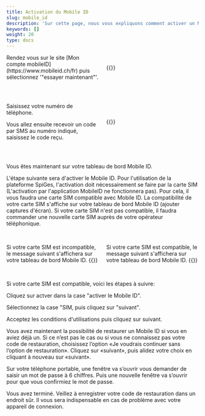 ```yaml
---
title: Activation du Mobile ID
slug: mobile_id
description: 'Sur cette page, nous vous expliquons comment activer un Mobile ID. Cela vous permettra de vérifier votre identité lors de la connexion à eIAM.'
keywords: []
weight: 20
type: docs
---
```


<!-- 1ere paire de colonnes -->

<div style="display: flex; justify-content: space-between; align-items: center;">

<div style="flex: 1; padding-right: 10px;">
<!-- First column content goes here -->
Rendez vous sur le site [Mon compte mobileID](https://www.mobileid.ch/fr) puis sélectionnez '"essayer maintenant"'. 
</div>

<div style="flex: 1; padding-left: 10px;">
<!-- Second column content goes here -->
{{<insertImage image="mobile_id_fr.png" description="MobileID" class="bord taille">}}
</div>

</div>

&nbsp;

<!-- 2eme paire de colonnes -->

<div style="display: flex; justify-content: space-between; align-items: center;">

<div style="flex: 1; padding-right: 10px;">
<!-- First column content goes here -->
<p> Saisissez votre numéro de téléphone. </p>

<p> Vous allez ensuite recevoir un code par SMS au numéro indiqué, saisissez le code reçu. </p>
</div>

<div style="flex: 1; padding-left: 10px;">
<!-- Second column content goes here -->
{{<insertImage image="saisie_tel_fr.png" description="Code SMS" class="bord taille">}}
</div>

</div>

&nbsp;

Vous êtes maintenant sur votre tableau de bord Mobile ID. 

L'étape suivante sera d'activer le Mobile ID. Pour l'utilisation de la plateforme SpiGes, l'activation doit nécessairement se faire par la carte SIM (L'activation par l'application MobileID ne fonctionnera pas). Pour cela, il vous faudra une carte SIM compatible avec Mobile ID. La compatibilité de votre carte SIM s'affiche sur votre tableau de bord Mobile ID (ajouter captures d'écran). Si votre carte SIM n'est pas compatible, il faudra commander une nouvelle carte SIM auprès de votre opérateur téléphonique.

&nbsp; 

<!-- 2eme paire de colonnes -->

<div style="display: flex; justify-content: space-between; align-items: center;">

<div style="flex: 1; padding-right: 10px;">
<!-- First column content goes here -->
Si votre carte SIM est incompatible, le message suivant s'affichera sur votre tableau de bord Mobile ID.
{{<insertImage image="sim_incompatible_fr.png" description="Code SMS" class="bord taille">}}

</div>

<div style="flex: 1; padding-left: 10px;">
<!-- Second column content goes here -->
Si votre carte SIM est compatible, le message suivant s'affichera sur votre tableau de bord Mobile ID.
{{<insertImage image="sim_compatible_fr.png" description="Code SMS" class="bord taille">}}
</div>

</div>

&nbsp;

Si votre carte SIM est compatible, voici les étapes à suivre: 

Cliquez sur actver dans la case "activer le Mobile ID". 

Sélectionnez la case "SIM, puis cliquez sur "suivant". 

Acceptez les conditions d'utilisations puis cliquez sur suivant.

Vous avez maintenant la possibilité de restaurer un Mobile ID si vous en aviez déjà un. Si ce n’est pas le cas ou si vous ne connaissez pas votre code de restauration, choisissez l’option «Je voudrais continuer sans l’option de restauration». Cliquez sur «suivant», puis alidez votre choix en cliquant à nouveau sur «suivant».

Sur votre téléphone portable, une fenêtre va s’ouvrir vous demander de saisir un mot de passe à 6 chiffres. Puis une nouvelle fenêtre va s’ouvrir pour que vous confirmiez le mot de passe. 

Vous avez terminé. Veillez à enregistrer votre code de restauration dans un endroit sûr. Il vous sera indispensable en cas de problème avec votre appareil de connexion. 
